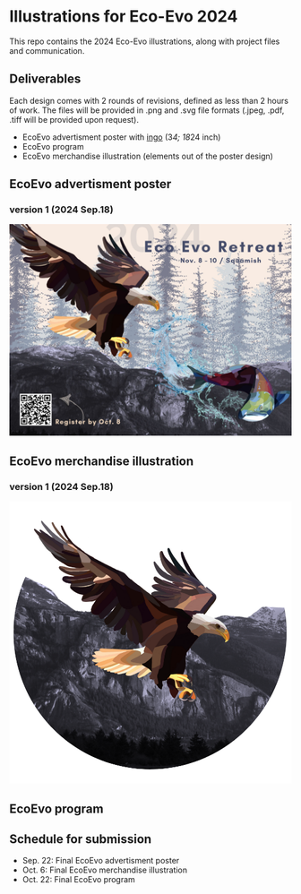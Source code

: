 # Illustrations for Eco-Evo 2024
This repo contains the 2024 Eco-Evo illustrations, along with project files and communication.

## Deliverables

Each design comes with 2 rounds of revisions, defined as less than 2 hours of work. The files will be provided in .png and .svg file formats (.jpeg, .pdf, .tiff will be provided upon request).
- EcoEvo advertisment poster with [ingo](./docs/EcoEvo_advertisment_poster_text.md) (3*4; 18*24 inch)
- EcoEvo program
- EcoEvo merchandise illustration (elements out of the poster design)


## EcoEvo advertisment poster

### version 1 (2024 Sep.18)

![](./docs/product/poster_v1.jpg)

## EcoEvo merchandise illustration

### version 1 (2024 Sep.18)
![](/docs/product/merchandise_v1.png)



## EcoEvo program

## Schedule for submission
- Sep. 22: Final EcoEvo advertisment poster
- Oct. 6: Final EcoEvo merchandise illustration
- Oct. 22: Final EcoEvo program

